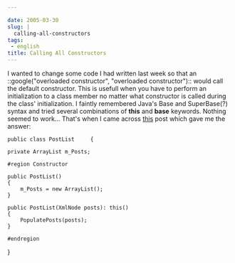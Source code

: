 ```yaml
---

date: 2005-03-30
slug: |
  calling-all-constructors
tags:
 - english
title: Calling All Constructors
---
```


I wanted to change some code I had written last week so that an
::google("overloaded constructor", "overloaded constructor"):: would
call the default constructor. This is usefull when you have to perform
an initialization to a class member no matter what constructor is called
during the class' initialization. I faintly remembered Java's Base and
SuperBase(?) syntax and tried several combinations of **this** and
**base** keywords. Nothing seemed to work... That's when I came across
[this](http://weblogs.asp.net/acampbell/archive/2005/02/02/365299.aspx)
post which gave me the answer:

`public class PostList     {`

    private ArrayList m_Posts;

    #region Constructor

    public PostList()
    {
        m_Posts = new ArrayList();
    }

    public PostList(XmlNode posts): this()
    {
        PopulatePosts(posts);
    }

    #endregion

}

